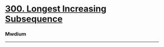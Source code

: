 # [300. Longest Increasing Subsequence](https://leetcode.com/problems/longest-increasing-subsequence/)
### Mwdium
---
